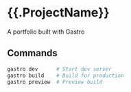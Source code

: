# {{.ProjectName}}

A portfolio built with Gastro

## Commands

```bash
gastro dev      # Start dev server
gastro build    # Build for production
gastro preview  # Preview build
```

